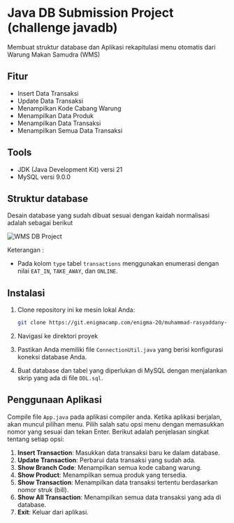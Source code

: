 # Java DB Submission Project (challenge javadb)

Membuat struktur database dan Aplikasi rekapitulasi menu otomatis dari Warung Makan Samudra (WMS)

## Fitur

- Insert Data Transaksi
- Update Data Transaksi
- Menampilkan Kode Cabang Warung
- Menampilkan Data Produk
- Menampilkan Data Transaksi
- Menampilkan Semua Data Transaksi

## Tools

- JDK (Java Development Kit) versi 21
- MySQL versi 9.0.0

## Struktur database

Desain database yang sudah dibuat sesuai dengan kaidah normalisasi adalah sebagai berikut

![WMS DB Project](https://github.com/user-attachments/assets/38321e93-3597-4159-bb87-819ab59c16bb)

Keterangan :
- Pada kolom `type` tabel `transactions` menggunakan enumerasi dengan nilai `EAT_IN`, `TAKE_AWAY`, dan `ONLINE`.

## Instalasi

1. Clone repository ini ke mesin lokal Anda:
    ```bash
    git clone https://git.enigmacamp.com/enigma-20/muhammad-rasyaddany-prasetyo/challenge-javadb.git
    ```

2. Navigasi ke direktori proyek

3. Pastikan Anda memiliki file `ConnectionUtil.java` yang berisi konfigurasi koneksi database Anda.

4. Buat database dan tabel yang diperlukan di MySQL dengan menjalankan skrip yang ada di file `DDL.sql`.

## Penggunaan Aplikasi

Compile file `App.java` pada aplikasi compiler anda. Ketika aplikasi berjalan, akan muncul pilihan menu. Pilih salah satu opsi menu dengan memasukkan nomor yang sesuai dan tekan Enter. Berikut adalah penjelasan singkat tentang setiap opsi:

1. **Insert Transaction**: Masukkan data transaksi baru ke dalam database.
2. **Update Transaction**: Perbarui data transaksi yang sudah ada.
3. **Show Branch Code**: Menampilkan semua kode cabang warung.
4. **Show Product**: Menampilkan semua produk yang tersedia.
5. **Show Transaction**: Menampilkan data transaksi tertentu berdasarkan nomor struk (bill).
6. **Show All Transaction**: Menampilkan semua data transaksi yang ada di database.
7. **Exit**: Keluar dari aplikasi.
